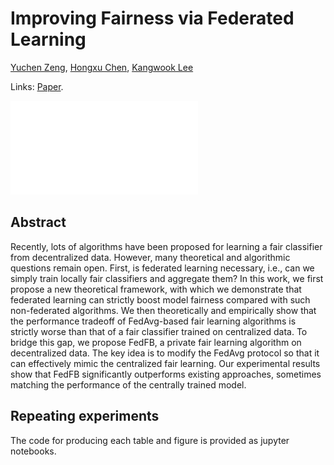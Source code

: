 # Improving Fairness via Federated Learning

[Yuchen Zeng](https://yzeng58.github.io/zyc_cv/), [Hongxu Chen](https://sites.google.com/view/hongxuchen/home), [Kangwook Lee](https://kangwooklee.com/)

Links: [Paper](https://arxiv.org/pdf/2110.15545.pdf).

![Poster](poster.pdf)

## Abstract

Recently, lots of algorithms have been proposed for learning a fair classifier from decentralized data. However, many theoretical and algorithmic questions remain open. First, is federated learning necessary, i.e., can we simply train locally fair classifiers and aggregate them? In this work, we first propose a new theoretical framework, with which we demonstrate that federated learning can strictly boost model fairness compared with such non-federated algorithms. We then theoretically and empirically show that the performance tradeoff of FedAvg-based fair learning algorithms is strictly worse than that of a fair classifier trained on centralized data. To bridge this gap, we propose FedFB, a private fair learning algorithm on decentralized data. The key idea is to modify the FedAvg protocol so that it can effectively mimic the centralized fair learning. Our experimental results show that FedFB significantly outperforms existing approaches, sometimes matching the performance of the centrally trained model.

## Repeating experiments

The code for producing each table and figure is provided as jupyter notebooks. 
